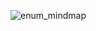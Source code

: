 ![enum_mindmap](https://user-images.githubusercontent.com/27002592/144515964-78a5f185-ac29-471b-8a52-0dd82385a135.jpg)
